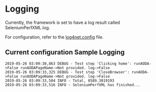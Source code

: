 # Logging

Currently, the framework is set to have a log result called SeleniumPerfXML.log.

For configuration, refer to the [log4net.config](/SeleniumPerfXML/log4net.config) file.

## Current configuration Sample Logging

    2019-05-26 03:09:30,863 DEBUG - Test step 'Clicking home': runAODA->False runAODAPageName->Not provided. log->False
    2019-05-26 03:09:33,325 DEBUG - Test step 'CloseBrowser': runAODA->False runAODAPageName->Not provided. log->False
    2019-05-26 03:09:33,504 INFO - Total, 8589.3019193
    2019-05-26 03:09:33,516 INFO - SeleniumPerfXML has finished...